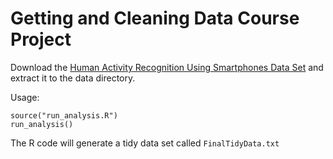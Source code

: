Getting and Cleaning Data Course Project
==================

Download the [Human Activity Recognition Using Smartphones Data Set](https://d396qusza40orc.cloudfront.net/getdata%2Fprojectfiles%2FUCI%20HAR%20Dataset.zip) and extract it to the data directory.

Usage:

	source("run_analysis.R")
	run_analysis()

The R code will generate a tidy data set called `FinalTidyData.txt`